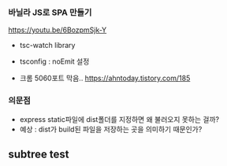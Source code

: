 ### 바닐라 JS로 SPA 만들기

https://youtu.be/6BozpmSjk-Y

- tsc-watch library

- tsconfig : noEmit 설정

- 크롬 5060포트 막음..
  https://ahntoday.tistory.com/185

### 의문점

- express static파일에 dist폴더를 지정하면 왜 불러오지 못하는 걸까?
- 예상 : dist가 build된 파일을 저장하는 곳을 의미하기 때문인가?

## subtree test
